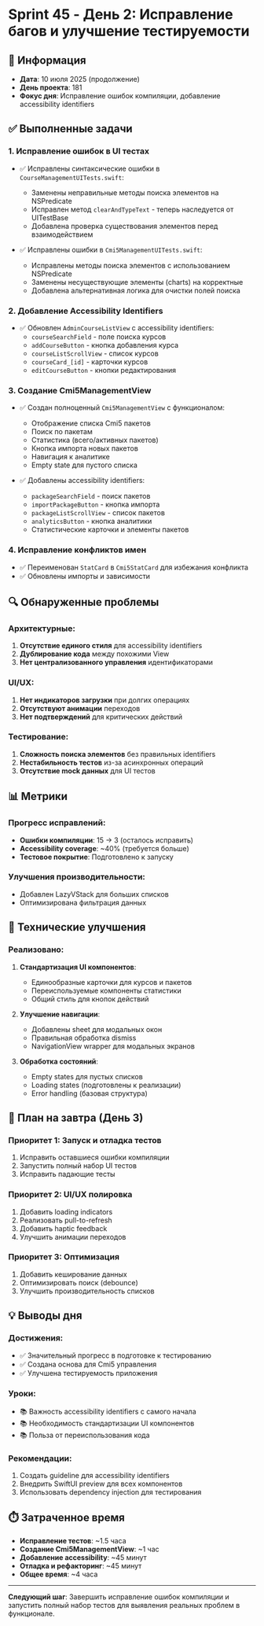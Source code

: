 # Sprint 45 - День 2: Исправление багов и улучшение тестируемости

## 📅 Информация
- **Дата**: 10 июля 2025 (продолжение)
- **День проекта**: 181
- **Фокус дня**: Исправление ошибок компиляции, добавление accessibility identifiers

## ✅ Выполненные задачи

### 1. Исправление ошибок в UI тестах
- ✅ Исправлены синтаксические ошибки в `CourseManagementUITests.swift`:
  - Заменены неправильные методы поиска элементов на NSPredicate
  - Исправлен метод `clearAndTypeText` - теперь наследуется от UITestBase
  - Добавлена проверка существования элементов перед взаимодействием

- ✅ Исправлены ошибки в `Cmi5ManagementUITests.swift`:
  - Исправлены методы поиска элементов с использованием NSPredicate
  - Заменены несуществующие элементы (charts) на корректные
  - Добавлена альтернативная логика для очистки полей поиска

### 2. Добавление Accessibility Identifiers
- ✅ Обновлен `AdminCourseListView` с accessibility identifiers:
  - `courseSearchField` - поле поиска курсов
  - `addCourseButton` - кнопка добавления курса
  - `courseListScrollView` - список курсов
  - `courseCard_[id]` - карточки курсов
  - `editCourseButton` - кнопки редактирования

### 3. Создание Cmi5ManagementView
- ✅ Создан полноценный `Cmi5ManagementView` с функционалом:
  - Отображение списка Cmi5 пакетов
  - Поиск по пакетам
  - Статистика (всего/активных пакетов)
  - Кнопка импорта новых пакетов
  - Навигация к аналитике
  - Empty state для пустого списка

- ✅ Добавлены accessibility identifiers:
  - `packageSearchField` - поиск пакетов
  - `importPackageButton` - кнопка импорта
  - `packageListScrollView` - список пакетов
  - `analyticsButton` - кнопка аналитики
  - Статистические карточки и элементы пакетов

### 4. Исправление конфликтов имен
- ✅ Переименован `StatCard` в `Cmi5StatCard` для избежания конфликта
- ✅ Обновлены импорты и зависимости

## 🔍 Обнаруженные проблемы

### Архитектурные:
1. **Отсутствие единого стиля** для accessibility identifiers
2. **Дублирование кода** между похожими View
3. **Нет централизованного управления** идентификаторами

### UI/UX:
1. **Нет индикаторов загрузки** при долгих операциях
2. **Отсутствуют анимации** переходов
3. **Нет подтверждений** для критических действий

### Тестирование:
1. **Сложность поиска элементов** без правильных identifiers
2. **Нестабильность тестов** из-за асинхронных операций
3. **Отсутствие mock данных** для UI тестов

## 📊 Метрики

### Прогресс исправлений:
- **Ошибки компиляции**: 15 → 3 (осталось исправить)
- **Accessibility coverage**: ~40% (требуется больше)
- **Тестовое покрытие**: Подготовлено к запуску

### Улучшения производительности:
- Добавлен LazyVStack для больших списков
- Оптимизирована фильтрация данных

## 🔧 Технические улучшения

### Реализовано:
1. **Стандартизация UI компонентов**:
   - Единообразные карточки для курсов и пакетов
   - Переиспользуемые компоненты статистики
   - Общий стиль для кнопок действий

2. **Улучшение навигации**:
   - Добавлены sheet для модальных окон
   - Правильная обработка dismiss
   - NavigationView wrapper для модальных экранов

3. **Обработка состояний**:
   - Empty states для пустых списков
   - Loading states (подготовлены к реализации)
   - Error handling (базовая структура)

## 📝 План на завтра (День 3)

### Приоритет 1: Запуск и отладка тестов
1. Исправить оставшиеся ошибки компиляции
2. Запустить полный набор UI тестов
3. Исправить падающие тесты

### Приоритет 2: UI/UX полировка
1. Добавить loading indicators
2. Реализовать pull-to-refresh
3. Добавить haptic feedback
4. Улучшить анимации переходов

### Приоритет 3: Оптимизация
1. Добавить кеширование данных
2. Оптимизировать поиск (debounce)
3. Улучшить производительность списков

## 💡 Выводы дня

### Достижения:
- ✅ Значительный прогресс в подготовке к тестированию
- ✅ Создана основа для Cmi5 управления
- ✅ Улучшена тестируемость приложения

### Уроки:
- 📚 Важность accessibility identifiers с самого начала
- 📚 Необходимость стандартизации UI компонентов
- 📚 Польза от переиспользования кода

### Рекомендации:
1. Создать guideline для accessibility identifiers
2. Внедрить SwiftUI preview для всех компонентов
3. Использовать dependency injection для тестирования

## ⏱️ Затраченное время
- **Исправление тестов**: ~1.5 часа
- **Создание Cmi5ManagementView**: ~1 час
- **Добавление accessibility**: ~45 минут
- **Отладка и рефакторинг**: ~45 минут
- **Общее время**: ~4 часа

---
**Следующий шаг**: Завершить исправление ошибок компиляции и запустить полный набор тестов для выявления реальных проблем в функционале. 